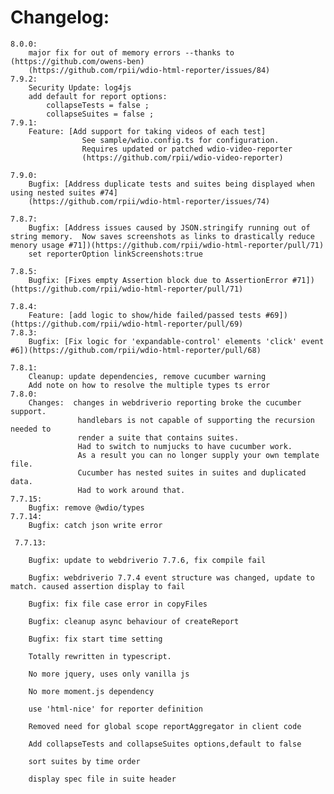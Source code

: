 # Changelog:  
    8.0.0:
        major fix for out of memory errors --thanks to (https://github.com/owens-ben)
        (https://github.com/rpii/wdio-html-reporter/issues/84)
    7.9.2:
        Security Update: log4js 
        add default for report options:
            collapseTests = false ;
            collapseSuites = false ;
    7.9.1:
        Feature: [Add support for taking videos of each test] 
                    See sample/wdio.config.ts for configuration. 
                    Requires updated or patched wdio-video-reporter
                    (https://github.com/rpii/wdio-video-reporter)

    7.9.0:
        Bugfix: [Address duplicate tests and suites being displayed when using nested suites #74] 
        (https://github.com/rpii/wdio-html-reporter/issues/74)
        
    7.8.7:
        Bugfix: [Address issues caused by JSON.stringify running out of string memory.  Now saves screenshots as links to drastically reduce menory usage #71])(https://github.com/rpii/wdio-html-reporter/pull/71)
        set reporterOption linkScreenshots:true

    7.8.5:
        Bugfix: [Fixes empty Assertion block due to AssertionError #71])(https://github.com/rpii/wdio-html-reporter/pull/71)

    7.8.4:
        Feature: [add logic to show/hide failed/passed tests #69])(https://github.com/rpii/wdio-html-reporter/pull/69)
    7.8.3:
        Bugfix: [Fix logic for 'expandable-control' elements 'click' event #6])(https://github.com/rpii/wdio-html-reporter/pull/68)

    7.8.1:
        Cleanup: update dependencies, remove cucumber warning 
        Add note on how to resolve the multiple types ts error
    7.8.0:
        Changes:  changes in webdriverio reporting broke the cucumber support.
                   handlebars is not capable of supporting the recursion needed to 
                   render a suite that contains suites.
                   Had to switch to numjucks to have cucumber work.
                   As a result you can no longer supply your own template file.
                   Cucumber has nested suites in suites and duplicated data.
                   Had to work around that.
    7.7.15:
        Bugfix: remove @wdio/types  
    7.7.14:
        Bugfix: catch json write error  

     7.7.13:

        Bugfix: update to webdriverio 7.7.6, fix compile fail  
    
        Bugfix: webdriverio 7.7.4 event structure was changed, update to match. caused assertion display to fail  
    
        Bugfix: fix file case error in copyFiles  
    
        Bugfix: cleanup async behaviour of createReport    
    
        Bugfix: fix start time setting
        
        Totally rewritten in typescript.
        
        No more jquery, uses only vanilla js
    
        No more moment.js dependency
    
        use 'html-nice' for reporter definition
        
        Removed need for global scope reportAggregator in client code
    
        Add collapseTests and collapseSuites options,default to false
    
        sort suites by time order
        
        display spec file in suite header
